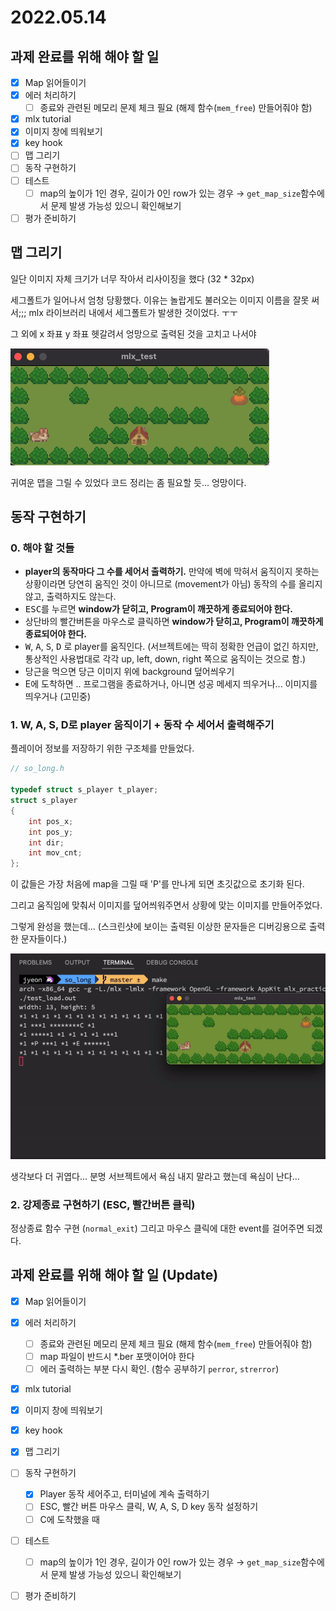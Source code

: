 # 2022.05.14

## 과제 완료를 위해 해야 할 일

- [x] Map 읽어들이기
- [x] 에러 처리하기
  - [ ] 종료와 관련된 메모리 문제 체크 필요 (해제 함수(`mem_free`) 만들어줘야 함)
- [x] mlx tutorial
- [x] 이미지 창에 띄워보기
- [x] key hook
- [ ] 맵 그리기
- [ ] 동작 구현하기
- [ ] 테스트
  - [ ] map의 높이가 1인 경우, 길이가 0인 row가 있는 경우 → `get_map_size`함수에서 문제 발생 가능성 있으니 확인해보기
- [ ] 평가 준비하기

## 맵 그리기

일단 이미지 자체 크기가 너무 작아서 리사이징을 했다 (32 * 32px)

세그폴트가 일어나서 엄청 당황했다. 이유는 놀랍게도 불러오는 이미지 이름을 잘못 써서;;; mlx 라이브러리 내에서 세그폴트가 발생한 것이었다. ㅜㅜ

그 외에 x 좌표 y 좌표 헷갈려서 엉망으로 출력된 것을 고치고 나서야

![map_draw_test](./img/screenshot_map_draw_test.png)

귀여운 맵을 그릴 수 있었다 코드 정리는 좀 필요할 듯... 엉망이다.

## 동작 구현하기

### 0. 해야 할 것들

- **player의 동작마다 그 수를 세어서 출력하기.** 만약에 벽에 막혀서 움직이지 못하는 상황이라면 당연히 움직인 것이 아니므로 (movement가 아님) 동작의 수를 올리지 않고, 출력하지도 않는다.
- <kbd>ESC</kbd>를 누르면 **window가 닫히고, Program이 깨끗하게 종료되어야 한다.**
- 상단바의 빨간버튼을 마우스로 클릭하면 **window가 닫히고, Program이 깨끗하게 종료되어야 한다.**
- <kbd>W</kbd>, <kbd>A</kbd>, <kbd>S</kbd>, <kbd>D</kbd> 로 player를 움직인다. (서브젝트에는 딱히 정확한 언급이 없긴 하지만, 통상적인 사용법대로 각각 up, left, down, right 쪽으로 움직이는 것으로 함.) 
- 당근을 먹으면 당근 이미지 위에 background 덮어씌우기
- E에 도착하면 .. 프로그램을 종료하거나, 아니면 성공 메세지 띄우거나... 이미지를 띄우거나 (고민중)

### 1. W, A, S, D로 player 움직이기 + 동작 수 세어서 출력해주기

플레이어 정보를 저장하기 위한 구조체를 만들었다.

```c
// so_long.h

typedef struct s_player	t_player;
struct s_player
{
	int pos_x;
	int pos_y;
	int dir;
	int	mov_cnt;
};
```

이 값들은 가장 처음에 map을 그릴 때 'P'를 만나게 되면 초깃값으로 초기화 된다.

그리고 움직임에 맞춰서 이미지를 덮어씌워주면서 상황에 맞는 이미지를 만들어주었다.

그렇게 완성을 했는데... (스크린샷에 보이는 출력된 이상한 문자들은 디버깅용으로 출력한 문자들이다.)

![player_move_test](./img/screenrecord_player_move_test.gif)

생각보다 더 귀엽다... 분명 서브젝트에서 욕심 내지 말라고 했는데 욕심이 난다...

### 2. 강제종료 구현하기 (ESC, 빨간버튼 클릭)

정상종료 함수 구현 (`normal_exit`) 그리고 마우스 클릭에 대한 event를 걸어주면 되겠다.

## 과제 완료를 위해 해야 할 일 (Update)

- [x] Map 읽어들이기
- [x] 에러 처리하기
  - [ ] 종료와 관련된 메모리 문제 체크 필요 (해제 함수(`mem_free`) 만들어줘야 함)
  - [ ] map 파일이 반드시 *.ber 포맷이어야 한다
  - [ ] 에러 출력하는 부분 다시 확인. (함수 공부하기 `perror`, `strerror`)
- [x] mlx tutorial
- [x] 이미지 창에 띄워보기
- [x] key hook
- [x] 맵 그리기
- [ ] 동작 구현하기
  - [x] Player 동작 세어주고, 터미널에 계속 출력하기
  - [ ] ESC, 빨간 버튼 마우스 클릭, W, A, S, D key 동작 설정하기
  - [ ] C에 도착했을 때 

- [ ] 테스트
  - [ ] map의 높이가 1인 경우, 길이가 0인 row가 있는 경우 → `get_map_size`함수에서 문제 발생 가능성 있으니 확인해보기
- [ ] 평가 준비하기

